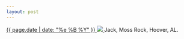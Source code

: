 ```yaml
---
layout: post
---
```


<p>
  <a href="/417">
    <time>{{ page.date | date: "%e %B %Y" }}</time>
    <img src="{{ site.assets_url }}/417.jpg">
  </a>
  Jack, Moss Rock, Hoover, AL.
</p>
